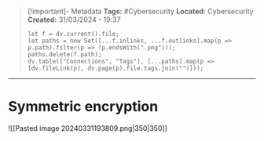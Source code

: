 > [!important]- Metadata
> **Tags:** #Cybersecurity 
> **Located:** Cybersecurity
> **Created:** 31/03/2024 - 19:37
> ```dataviewjs
> let f = dv.current().file;
> let paths = new Set([...f.inlinks, ...f.outlinks].map(p => p.path).filter(p => !p.endsWith(".png")));
> paths.delete(f.path);
> dv.table(["Connections", "Tags"], [...paths].map(p => [dv.fileLink(p), dv.page(p).file.tags.join("")]));
> ```

___
# Symmetric encryption





![[Pasted image 20240331193809.png|350|350]]

